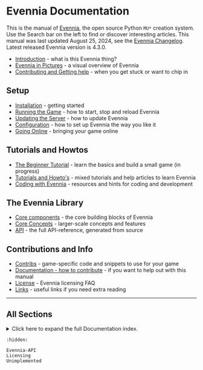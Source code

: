 # Evennia Documentation

This is the manual of [Evennia](https://www.evennia.com), the open source Python `MU*` creation system. Use the Search bar on the left to find or discover interesting articles. This manual was last updated August 25, 2024, see the [Evennia Changelog](Coding/Changelog.md). Latest released Evennia version is 4.3.0.

- [Introduction](./Evennia-Introduction.md) - what is this Evennia thing?
- [Evennia in Pictures](./Evennia-In-Pictures.md) - a visual overview of Evennia
- [Contributing and Getting help](./Contributing.md) - when you get stuck or want to chip in

## Setup

- [Installation](Setup/Setup-Overview.md#installation-and-running) - getting started
- [Running the Game](Setup/Running-Evennia.md)  - how to start, stop and reload Evennia
- [Updating the Server](Setup/Updating-Evennia.md) - how to update Evennia
- [Configuration](Setup/Setup-Overview.md#configuration) - how to set up Evennia the way you like it
- [Going Online](Setup/Setup-Overview.md#going-online) - bringing your game online

## Tutorials and Howtos

- [The Beginner Tutorial](Howtos/Beginner-Tutorial/Beginner-Tutorial-Overview.md) - learn the basics and build a small game (in progress)
- [Tutorials and Howto's](Howtos/Howtos-Overview.md#how-tos) - mixed tutorials and help articles to learn Evennia
- [Coding with Evennia](Coding/Coding-Overview.md) - resources and hints for coding and development

## The Evennia Library

- [Core components](Components/Components-Overview.md) - the core building blocks of Evennia
- [Core Concepts](Concepts/Concepts-Overview.md) - larger-scale concepts and features
- [API](./Evennia-API.md) - the full API-reference, generated from source

## Contributions and Info

- [Contribs](Contribs/Contribs-Overview.md) - game-specific code and snippets to use for your game
- [Documentation - how to contribute](./Contributing-Docs.md) - if you want to help out with this manual
- [License](./Licensing.md) - Evennia licensing FAQ
- [Links](./Links.md) - useful links if you need extra reading

----

## All Sections

<details>
<summary>
    Click here to expand the full Documentation index.
</summary>

```{toctree}
:maxdepth: 3

Evennia-Introduction
Evennia-In-Pictures
Setup/Running-Evennia
Setup/Updating-Evennia
Setup/Setup-Overview

Howtos/Howtos-Overview
Components/Components-Overview
Concepts/Concepts-Overview
Coding/Coding-Overview
Contribs/Contribs-Overview
Contributing
Contributing-Docs
Licensing
Links

```
</details>


```{toctree}
:hidden:

Evennia-API
Licensing
Unimplemented

```
